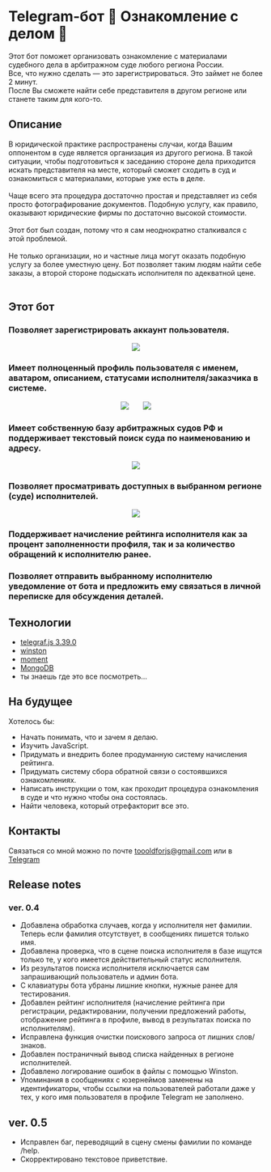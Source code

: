 # Telegram-бот 🤖 Ознакомление с делом 🤖

Этот бот поможет организовать ознакомление с материалами судебного дела в арбитражном суде любого региона России.<br>
Все, что нужно сделать — это зарегистрироваться. Это займет не более 2 минут.<br>
После Вы сможете найти себе представителя в другом регионе или станете таким для кого-то.<br>

## Описание

В юридической практике распространены случаи, когда Вашим оппонентом в суде является организация из другого региона. В такой ситуации, чтобы подготовиться к заседанию стороне дела приходится искать представителя на месте, который сможет сходить в суд и ознакомиться с материалами, которые уже есть в деле.<br><br>
Чаще всего эта процедура достаточно простая и представляет из себя просто фотографирование документов. Подобную услугу, как правило, оказывают юридические фирмы по достаточно высокой стоимости.<br><br>
Этот бот был создан, потому что я сам неоднократно сталкивался с этой проблемой.<br><br>
Не только организации, но и частные лица могут оказать подобную услугу за более уместную цену. Бот позволяет таким людям найти себе заказы, а второй стороне подыскать исполнителя по адекватной цене.<br><br>

## Этот бот

### Позволяет зарегистрировать аккаунт пользователя.

<p align="center">
<img src="https://github.com/toooldforjs/CourtBot/blob/master/demo-img/1.jpg">
</p>

### Имеет полноценный профиль пользователя с именем, аватаром, описанием, статусами исполнителя/заказчика в системе.

<p align="center">
<img src="https://github.com/toooldforjs/CourtBot/blob/master/demo-img/2.jpg">
  <span>&nbsp;&nbsp;&nbsp;&nbsp;&nbsp;</span>
<img src="https://github.com/toooldforjs/CourtBot/blob/master/demo-img/3.jpg">
</p>

### Имеет собственную базу арбитражных судов РФ и поддерживает текстовый поиск суда по наименованию и адресу.

<p align="center">
<img src="https://github.com/toooldforjs/CourtBot/blob/master/demo-img/4.jpg">
</p>

### Позволяет просматривать доступных в выбранном регионе (суде) исполнителей.

<p align="center">
<img src="https://github.com/toooldforjs/CourtBot/blob/master/demo-img/5.jpg">
</p>

### Поддерживает начисление рейтинга исполнителя как за процент заполненности профиля, так и за количество обращений к исполнителю ранее.

### Позволяет отправить выбранному исполнителю уведомление от бота и предложить ему связаться в личной переписке для обсуждения деталей.

## Технологии

- [telegraf.js 3.39.0](https://github.com/telegraf/telegraf/tree/v3)
- [winston](https://github.com/winstonjs/winston)
- [moment](https://github.com/moment/moment)
- [MongoDB](https://www.mongodb.com/)
- ты знаешь где это все посмотреть…

## На будущее

Хотелось бы:

- Начать понимать, что и зачем я делаю.
- Изучить JavaScript.
- Придумать и внедрить более продуманную систему начисления рейтинга.
- Придумать систему сбора обратной связи о состоявшихся ознакомлениях.
- Написать инструкции о том, как проходит процедура ознакомления в суде и что нужно чтобы она состоялась.
- Найти человека, который отрефакторит все это.

## Контакты

Связаться со мной можно по почте <toooldforjs@gmail.com> или в [Telegram](https://t.me/Anton_Kondrashov)

## Release notes

### ver. 0.4

- Добавлена обработка случаев, когда у исполнителя нет фамилии. Теперь если фамилия отсутствует, в сообщениях пишется только имя.
- Добавлена проверка, что в сцене поиска исполнителя в базе ищутся только те, у кого имеется действительный статус исполнителя.
- Из результатов поиска исполнителя исключается сам запрашивающий пользователь и админ бота.
- С клавиатуры бота убраны лишние кнопки, нужные ранее для тестирования.
- Добавлен рейтинг исполнителя (начисление рейтинга при регистрации, редактировании, получении предложений работы, отображение рейтинга в профиле, вывод в результатах поиска по исполнителям).
- Исправлена функция очистки поискового запроса от лишних слов/знаков.
- Добавлен постраничный вывод списка найденных в регионе исполнителей.
- Добавлено логирование ошибок в файлы с помощью Winston.
- Упоминания в сообщениях с юзернеймов заменены на идентификаторы, чтобы ссылки на пользователей работали даже у тех, у кого имя пользователя в профиле Telegram не заполнено.

## ver. 0.5

- Исправлен баг, переводящий в сцену смены фамилии по команде /help.
- Скорректировано текстовое приветствие.
